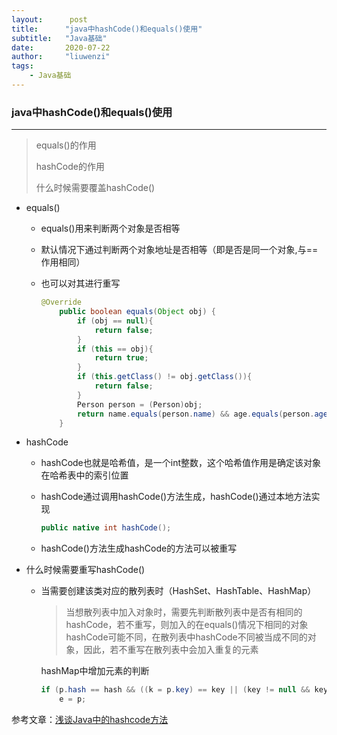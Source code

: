 ```yaml
---
layout:      post
title:      "java中hashCode()和equals()使用"
subtitle:   "Java基础"
date:       2020-07-22
author:     "liuwenzi"
tags:
    - Java基础
---
```

### java中hashCode()和equals()使用

-------------

>equals()的作用
>
>hashCode的作用
>
>什么时候需要覆盖hashCode()

- equals()

  - equals()用来判断两个对象是否相等

  - 默认情况下通过判断两个对象地址是否相等（即是否是同一个对象,与==作用相同）

  - 也可以对其进行重写

    ```java
    @Override
        public boolean equals(Object obj) {
            if (obj == null){
                return false;
            }
            if (this == obj){
                return true;
            }
            if (this.getClass() != obj.getClass()){
                return false;
            }
            Person person = (Person)obj;
            return name.equals(person.name) && age.equals(person.age);
        }
    ```

    

- hashCode

  - hashCode也就是哈希值，是一个int整数，这个哈希值作用是确定该对象在哈希表中的索引位置

  - hashCode通过调用hashCode()方法生成，hashCode()通过本地方法实现

    ```java
    public native int hashCode();
    ```

  - hashCode()方法生成hashCode的方法可以被重写

- 什么时候需要重写hashCode()

  - 当需要创建该类对应的散列表时（HashSet、HashTable、HashMap）

    >当想散列表中加入对象时，需要先判断散列表中是否有相同的hashCode，若不重写，则加入的在equals()情况下相同的对象hashCode可能不同，在散列表中hashCode不同被当成不同的对象，因此，若不重写在散列表中会加入重复的元素

    hashMap中增加元素的判断

    ```java
    if (p.hash == hash && ((k = p.key) == key || (key != null && key.equals(k))))
       	e = p;
    ```

参考文章：[浅谈Java中的hashcode方法](https://www.cnblogs.com/dolphin0520/p/3681042.html)

